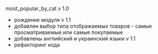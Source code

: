 most_popular_by_cat
v 1.0 
- рождение модуля
v 1.1
- добавлен выбор типа отображаемых товаров - самые просматриваемые или самые покупаемые
- добавлены английский и украинский языки
v 1.1
- рефакторинг кода
